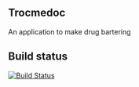 ## Trocmedoc

An application to make drug bartering

## Build status

[![Build Status](https://travis-ci.org/Andriantomanga/trocmedoc.svg?branch=master)](https://travis-ci.org/Andriantomanga/trocmedoc)
